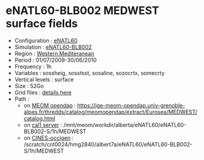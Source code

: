 # eNATL60-BLB002 MEDWEST surface fields

 - Configuration : [eNATL60](../simulations/eNATL60.md)
 - Simulation : [eNATL60-BLB002](../simulations/eNATL60-BLB002.md)
 - Region : [Western Mediteranean](../regions/MEDWEST.md)
 - Period : 01/07/2009-30/06/2010
 - Frequency : 1h
 - Variables : sossheig, sosstsst, sosaline, sozocrtx, somecrty
 - Vertical levels : surface
 - Size : 52Go
 - Grid files : [details here](MEDWEST60-grid-files.md)
 - Path : 
   - on [MEOM opendap](../platforms/opendap.md) : https://ige-meom-opendap.univ-grenoble-alpes.fr/thredds/catalog/meomopendap/extract/Eurosea/MEDWEST/catalog.html
   - on [cal1 server](../platforms/cal1.md) : /mnt/meom/workdir/alberta/eNATL60/eNATL60-BLB002-S/1h/MEDWEST
   - on [CINES-occigen](../platforms/occigen.md) : /scratch/cnt0024/hmg2840/albert7a/eNATL60/eNATL60-BLB002-S/1h/MEDWEST
